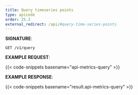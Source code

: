 ```yaml
---
title: Query timeseries points
type: apicode
order: 25.3
external_redirect: /api/#query-time-series-points
---
```



**SIGNATURE**:

`GET /v1/query`

**EXAMPLE REQUEST**:

{{< code-snippets basename="api-metrics-query" >}}

**EXAMPLE RESPONSE**:

{{< code-snippets basename="result.api-metrics-query" >}}
